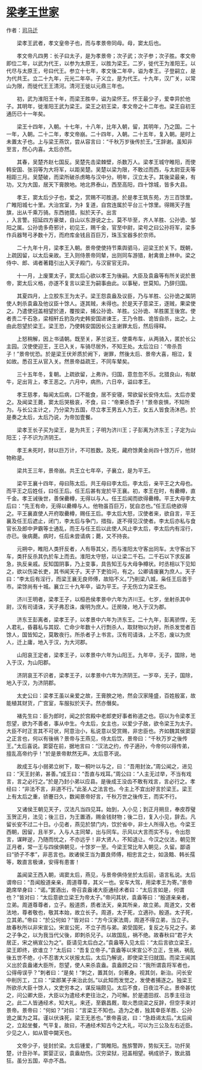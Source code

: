 # [梁孝王世家](http://so.gushiwen.org/guwen/bookv_145.aspx)

作者：[司马迁](http://so.gushiwen.org/author_608.aspx)

　　梁孝王武者，孝文皇帝子也，而与孝景帝同母。母，窦太后也。

　　孝文帝凡四男：长子曰太子，是为孝景帝；次子武；次子参；次子胜。孝文帝即位二年，以武为代王，以参为太原王，以胜为梁王。二岁，徙代王为淮阳王。以代尽与太原王，号曰代王。参立十七年，孝文後二年卒，谥为孝王。子登嗣立，是为代共王。立二十九年，元光二年卒。子义立，是为代王。十九年，汉广关，以常山为限，而徙代王王清河。清河王徙以元鼎三年也。

　　初，武为淮阳王十年，而梁王胜卒，谥为梁怀王。怀王最少子，爱幸异於他子。其明年，徙淮阳王武为梁王。梁王之初王梁，孝文帝之十二年也。梁王自初王通历已十一年矣。

　　梁王十四年，入朝。十七年，十八年，比年入朝，留，其明年，乃之国。二十一年，入朝。二十二年，孝文帝崩。二十四年，入朝。二十五年，复入朝。是时上未置太子也。上与梁王燕饮，尝从容言曰：“千秋万岁後传於王。”王辞谢。虽知非至言，然心内喜。太后亦然。

　　其春，吴楚齐赵七国反。吴楚先击梁棘壁，杀数万人。梁孝王城守睢阳，而使韩安国、张羽等为大将军，以距吴楚。吴楚以梁为限，不敢过而西，与太尉亚夫等相距三月。吴楚破，而梁所破杀虏略与汉中分。明年，汉立太子。其後梁最亲，有功，又为大国，居天下膏腴地。地北界泰山，西至高阳，四十馀城，皆多大县。

　　孝王，窦太后少子也，爱之，赏赐不可胜道。於是孝王筑东苑，方三百馀里。广睢阳城七十里。大治宫室，为衤复道，自宫连属於平台三十馀里。得赐天子旌旗，出从千乘万骑。东西驰猎，拟於天子。出言<br />，入言警。招延四方豪桀，自山以东游说之士。莫不毕至，齐人羊胜、公孙诡、邹阳之属。公孙诡多奇邪计，初见王，赐千金，官至中尉，梁号之曰公孙将军，梁多作兵器弩弓矛数十万，而府库金钱且百巨万，珠玉宝器多於京师。

　　二十九年十月，梁孝王入朝。景帝使使持节乘舆驷马，迎梁王於关下。既朝，上疏因留，以太后亲故。王入则侍景帝同辇，出则同车游猎，射禽兽上林中。梁之侍中、郎、谒者著籍引出入天子殿门，与汉宦官无异。

　　十一月，上废栗太子，窦太后心欲以孝王为後嗣。大臣及袁盎等有所关说於景帝，窦太后义格，亦遂不复言以梁王为嗣事由此。以事秘，世莫知。乃辞归国。

　　其夏四月，上立胶东王为太子。梁王怨袁盎及议臣，乃与羊胜、公孙诡之属阴使人刺杀袁盎及他议臣十馀人。逐其贼，未得也。於是天子意梁王，逐贼，果梁使之。乃遣使冠盖相望於道，覆按梁，捕公孙诡、羊胜。公孙诡、羊胜匿王後宫。使者责二千石急，梁相轩丘豹及内史韩安国进谏王，王乃令胜、诡皆自杀，出之。上由此怨望於梁王。梁王恐，乃使韩安国因长公主谢罪太后，然后得释。

　　上怒稍解，因上书请朝。既至关，茅兰说王，使乘布车，从两骑入，匿於长公主园。汉使使迎王，王已入关，车骑尽居外，不知王处。太后泣曰：“帝杀吾子！”景帝忧恐。於是梁王伏斧质於阙下，谢罪，然後太后、景帝大喜，相泣，复如故。悉召王从官入关。然景帝益疏王，不同车辇矣。

　　三十五年冬，复朝。上疏欲留，上弗许。归国，意忽忽不乐。北猎良山，有献牛，足出背上，孝王恶之。六月中，病热，六日卒，谥曰孝王。

　　孝王慈孝，每闻太后病，口不能食，居不安寝，常欲留长安侍太后。太后亦爱之。及闻梁王薨，窦太后哭极哀，不食，曰：“帝果杀吾子！”景帝哀惧，不知所为。与长公主计之，乃分梁为五国，尽立孝王男五人为王，女五人皆食汤沐邑。於是奏之太后，太后乃说，为帝加壹餐。

　　梁孝王长子买为梁王，是为共王；子明为济川王；子彭离为济东王；子定为山阳王；子不识为济阴王。

　　孝王未死时，财以巨万计，不可胜数。及死，藏府馀黄金尚四十馀万斤，他财物称是。

　　梁共王三年，景帝崩。共王立七年卒，子襄立，是为平王。

　　梁平王襄十四年，母曰陈太后。共王母曰李太后。李太后，亲平王之大母也。而平王之后姓任，曰任王后。任王后甚有宠於平王襄。初，孝王在时，有罍樽，直千金。孝王诫後世，善保罍樽，无得以与人。任王后闻而欲得罍樽。平王大母李太后曰：“先王有命，无得以罍樽与人。他物虽百巨万，犹自恣也。”任王后绝欲得之。平王襄直使人开府取罍樽，赐任王后。李太后大怒，汉使者来，欲自言，平王襄及任王后遮止，闭门，李太后与争门，措指，遂不得见汉使者。李太后亦私与食官长及郎中尹霸等士通乱，而王与任王后以此使人风止李太后，李太后内有淫行，亦已。後病薨。病时，任后未尝请病；薨，又不持丧。

　　元朔中，睢阳人类犴反者，人有辱其父，而与淮阳太守客出同车。太守客出下车，类犴反杀其仇於车上而去。淮阳太守怒，以让梁二千石。二千石以下求反甚急，执反亲戚。反知国阴事，乃上变事，具告知王与大母争樽状。时丞相以下见知之，欲以伤梁长吏，其书闻天子。天子下吏验问，有之。公卿请废襄为庶人。天子曰：“李太后有淫行，而梁王襄无良师傅，故陷不义。”乃削梁八城，枭任王后首于市。梁馀尚有十城。襄立三十九年卒，谥为平王。子无伤立为梁王也。

　　济川王明者，梁孝王子，以桓邑侯孝景中六年为济川王。七岁，坐射杀其中尉，汉有司请诛，天子弗忍诛，废明为庶人。迁房陵，地入于汉为郡。

　　济东王彭离者，梁孝王子，以孝景中六年为济东王。二十九年，彭离骄悍，无人君礼，昏暮私与其奴、亡命少年数十人行剽杀人，取财物以为好。所杀发觉者百馀人，国皆知之，莫敢夜行。所杀者子上书言。汉有司请诛，上不忍，废以为庶人，迁上庸，地入于汉，为大河郡。

　　山阳哀王定者，梁孝王子，以孝景中六年为山阳王。九年卒，无子，国除，地入于汉，为山阳郡。

　　济阴哀王不识者，梁孝王子，以孝景中六年为济阴王。一岁卒，无子，国除，地入于汉，为济阴郡。

　　太史公曰：梁孝王虽以亲爱之故，王膏腴之地，然会汉家隆盛，百姓殷富，故能植其财货，广宫室，车服拟於天子。然亦僭矣。

　　褚先生曰：臣为郎时，闻之於宫殿中老郎吏好事者称道之也。窃以为令梁孝王怨望，欲为不善者，事从中生。今太后，女主也，以爱少子故，欲令梁王为太子。大臣不时正言其不可状，阿意治小，私说意以受赏赐，非忠臣也。齐如魏其侯窦婴之正言也，何以有後祸？景帝与王燕见，侍太后饮，景帝曰：“千秋万岁之後传王。”太后喜说。窦婴在前，据地言曰：“汉法之约，传子適孙，今帝何以得传弟，擅乱高帝约乎！”於是景帝默然无声。太后意不说。

　　故成王与小弱弟立树下，取一桐叶以与之，曰：“吾用封汝。”周公闻之，进见曰：“天王封弟，甚善。”成王曰：“吾直与戏耳。”周公曰：“人主无过举，不当有戏言，言之必行之。”於是乃封小弟以应县。是後成王没齿不敢有戏言，言必行之。孝经曰：“非法不言，非道不行。”此圣人之法言也。今主上不宜出好言於梁王。梁王上有太后之重，骄蹇日久，数闻景帝好言，千秋万世之後传王，而实不行。

　　又诸侯王朝见天子，汉法凡当四见耳。始到，入小见；到正月朔旦，奉皮荐璧玉贺正月，法见；後三日，为王置酒，赐金钱财物；後二日，复入小见，辞去。凡留长安不过二十日。小见者，燕见於禁门内，饮於省中，非士人所得入也。今梁王西朝，因留，且半岁。入与人主同辇，出与同车。示风以大言而实不与，令出怨言，谋畔逆，乃随而忧之，不亦远乎！非大贤人，不知退让。今汉之仪法，朝见贺正月者，常一王与四侯俱朝见，十馀岁一至。今梁王常比年入朝见，久留。鄙语曰“骄子不孝”，非恶言也。故诸侯王当为置良师傅，相忠言之士，如汲黯、韩长孺等，敢直言极谏，安得有患害！

　　盖闻梁王西入朝，谒窦太后，燕见，与景帝俱侍坐於太后前，语言私说。太后谓帝曰：“吾闻殷道亲亲，周道尊尊，其义一也。安车大驾，用梁孝王为寄。”景帝跪席举身曰：“诺。”罢酒出，帝召袁盎诸大臣通经术者曰：“太后言如是，何谓也？”皆对曰：“太后意欲立梁王为帝太子。”帝问其状，袁盎等曰：“殷道亲亲者，立弟。周道尊尊者，立子。殷道质，质者法天，亲其所亲，故立弟。周道文，文者法地，尊者敬也，敬其本始，故立长子。周道，太子死，立適孙。殷道。太子死，立其弟。”帝曰：“於公何如？”皆对曰：“方今汉家法周，周道不得立弟，当立子。故春秋所以非宋宣公。宋宣公死，不立子而与弟。弟受国死，复反之与兄之子。弟之子争之，以为我当代父後，即刺杀兄子。以故国乱，祸不绝。故春秋曰“君子大居正，宋之祸宣公为之”。臣请见太后白之。”袁盎等入见太后：“太后言欲立梁王，梁王即终，欲谁立？”太后曰：“吾复立帝子。”袁盎等以宋宣公不立正，生祸，祸乱後五世不绝，小不忍害大义状报太后。太后乃解说，即使梁王归就国。而梁王闻其义出於袁盎诸大臣所，怨望，使人来杀袁盎。袁盎顾之曰：“我所谓袁将军者也，公得毋误乎？”刺者曰：“是矣！”刺之，置其剑，剑著身。视其剑，新治。问长安中削厉工，工曰：“梁郎某子来治此剑。”以此知而发觉之，发使者捕逐之。独梁王所欲杀大臣十馀人，文吏穷本之，谋反端颇见。太后不食，日夜泣不止。景帝甚忧之，问公卿大臣，大臣以为遣经术吏往治之，乃可解。於是遣田叔、吕季主往治之。此二人皆通经术，知大礼。来还，至霸昌厩，取火悉烧梁之反辞，但空手来对景帝。景帝曰：“何如？”对曰：“言梁王不知也。造为之者，独其幸臣羊胜、公孙诡之属为之耳。谨以伏诛死，梁王无恙也。”景帝喜说，曰：“急趋谒太后。”太后闻之，立起坐餐，气平复。故曰，不通经术知古今之大礼，可以为三公及左右近臣。少见之人，如从管中闚天也。

　　文帝少子，徙封於梁。太后锺爱，广筑睢阳。旌旂警跸，势拟天王。功扞吴楚，计丑孙羊。窦婴正议，袁盎劫伤。汉穷梁狱，冠盖相望。祸成骄子，致此猖狂。虽分五国，卒亦不昌。

